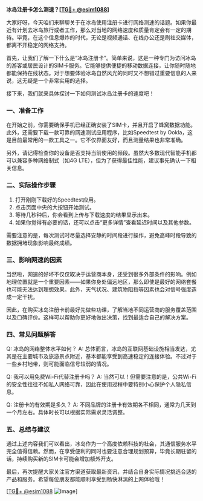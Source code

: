 **冰岛注册卡怎么测速？[[TG💪+ @esim1088](https://t.me/s/esim1088)]**

大家好呀，今天咱们来聊聊关于在冰岛使用注册卡进行网络测速的话题。如果你最近有计划去冰岛旅行或者工作，那么对当地的网络速度和质量肯定会有一定的期待。毕竟，在这个信息爆炸的时代，无论是视频通话、在线办公还是刷社交媒体，都离不开稳定的网络支持。

首先，让我们了解一下什么是“冰岛注册卡”。简单来说，这是一种专门为访问冰岛的游客或居民设计的SIM卡服务。它能够提供便捷的移动数据连接，让你随时随地都能保持在线状态。对于想要体验冰岛自然风光的同时又不想错过重要信息的人来说，这无疑是一个非常实用的选择。

接下来，我们就来具体探讨一下如何测试冰岛注册卡的速度吧！

### **一、准备工作**
在开始之前，你需要确保手机已经正确安装了SIM卡，并且开启了蜂窝数据功能。此外，还需要下载一款可靠的网速测试应用程序，比如Speedtest by Ookla，这是目前最常用的一款工具之一。它不仅界面友好，而且测量结果也非常准确。

另外，请记得检查你的设备是否支持当前使用的频段。虽然大多数现代智能手机都可以兼容多种网络制式（如4G LTE），但为了获得最佳性能，建议事先确认一下相关信息。

### **二、实际操作步骤**
1. 打开刚刚下载好的Speedtest应用。
2. 点击页面中央的大按钮开始测试。
3. 等待几秒钟后，你会看到上传与下载速度的结果显示出来。
4. 如果你觉得有必要的话，还可以点击“更多详情”查看延迟时间以及其他参数。

需要注意的是，每次测试时尽量选择安静的时间段进行操作，避免高峰时段导致的数据拥堵现象影响最终成绩。

### **三、影响网速的因素**
当然啦，网速的好坏不仅仅取决于运营商本身，还受到很多外部条件的影响。例如地理位置就是一个重要因素——如果你身处偏远地区，那么即使是最好的网络套餐也可能无法达到理想效果。此外，天气状况、建筑物阻挡等因素也会对信号强度造成一定干扰。

因此，在购买冰岛注册卡前最好先做些功课，了解当地不同运营商的服务覆盖范围以及口碑评价。这样可以帮助你更好地做出决策，找到最适合自己的解决方案。

### **四、常见问题解答**
Q: 冰岛的网络整体水平如何？
A: 总体而言，冰岛的互联网基础设施相当发达，尤其是在主要城市及旅游景点附近，基本都能享受到高速稳定的连接体验。不过对于一些乡村地带，则可能面临信号较弱的情况。

Q: 我可以用免费Wi-Fi代替注册卡吗？
A: 当然可以！但需要注意的是，公共Wi-Fi的安全性往往不如私人网络可靠，因此在使用过程中要特别小心保护个人隐私信息。

Q: 注册卡的有效期是多久？
A: 不同品牌的注册卡有效期各不相同，通常为几天到一个月左右。具体时长可以根据实际需求灵活调整。

### **五、总结与建议**
通过上述内容我们可以看出，冰岛作为一个高度依赖科技的社会，其通信服务水平完全值得信赖。然而，在享受便利的同时也要注意合理规划预算，毕竟长期驻留的话，持续购买新的SIM卡可能会增加额外开支。

最后，再次提醒大家关注官方渠道获取最新资讯，并结合自身实际情况挑选合适的产品和服务。希望每位朋友都能顺利享受到畅快淋漓的上网体验哦！

[[TG💪+ @esim1088](https://t.me/s/esim1088) ![Image](https://i.postimg.cc/4NQfJmqS/Snipaste-2025-05-13-00-14-12.png)]